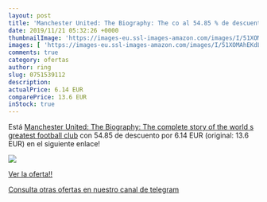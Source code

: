 ```yaml
---
layout: post
title: 'Manchester United: The Biography: The co al 54.85 % de descuento'
date: 2019/11/21 05:32:26 +0000
thumbnailImage: 'https://images-eu.ssl-images-amazon.com/images/I/51XOMAhEKdL._SL200_.jpg'
images: [ 'https://images-eu.ssl-images-amazon.com/images/I/51XOMAhEKdL._SL200_.jpg' ]
comments: true
category: ofertas
author: ring
slug: 0751539112
description:
actualPrice: 6.14 EUR
comparePrice: 13.6 EUR
inStock: true
---
```


Está [Manchester United: The Biography: The complete story of the world s greatest football club](https://www.amazon.com/dp/0751539112/?tag=redken08-20) con 54.85 de descuento por 6.14 EUR (original: 13.6 EUR) en el siguiente enlace!

[![](https://images-eu.ssl-images-amazon.com/images/I/51XOMAhEKdL._SL200_.jpg)](https://www.amazon.com/dp/0751539112/?tag=redken08-20)

[Ver la oferta!!](https://www.amazon.com/dp/0751539112/?tag=redken08-20)

[Consulta otras ofertas en nuestro canal de telegram](https://t.me/s/ofertas25)
